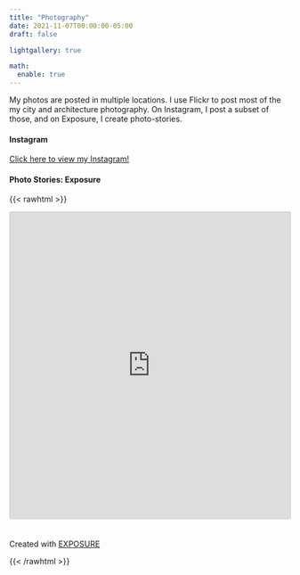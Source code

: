 ```yaml
---
title: "Photography"
date: 2021-11-07T00:00:00-05:00
draft: false

lightgallery: true

math:
  enable: true
---
```


My photos are posted in multiple locations. I use Flickr to post most of the my city and architecture photography. On Instagram, I post a subset of those, and on Exposure, I create photo-stories.

#### Instagram

[Click here to view my Instagram!](https://www.instagram.com/mda590)

#### Photo Stories: Exposure

{{< rawhtml >}}
<iframe src="https://mda590.exposure.co/?embed=true" style="width:100%;height:550px;margin-bottom:5px;border:solid 1px #ccc;border-radius:2px;"></iframe>
<p><br />Created with <a href="https://exposure.co" style="text-transform:uppercase">Exposure</a></p>
{{< /rawhtml >}}